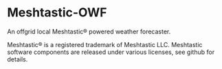# Meshtastic-OWF
An offgrid local Meshtastic® powered weather forecaster.


Meshtastic® is a registered trademark of Meshtastic LLC. Meshtastic software components are released under various licenses, see github for details.
